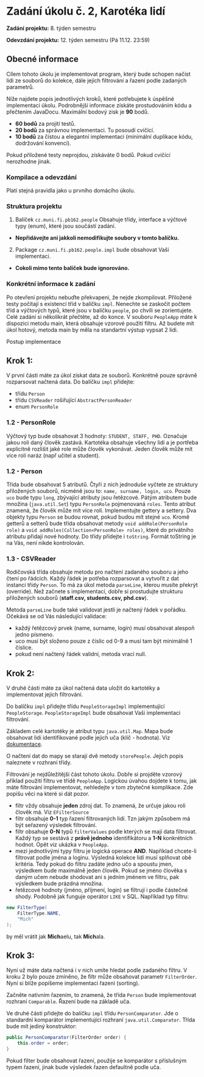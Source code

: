 Zadání úkolu č. 2, Karotéka lidí
====================================

**Zadání projektu:** 8. týden semestru

**Odevzdání projektu:** 12. týden semestru (Pá 11.12. 23:59)

Obecné informace
-------------------
Cílem tohoto úkolu je implementovat program, který bude schopen načíst lidi ze souborů do kolekce, dále jejich filtrování a řazení podle zadaných parametrů.

Níže najdete popis jednotlivých kroků, které potřebujete k úspěšné implementaci úkolu. Podrobnější informace získáte prostudováním kódu a přečtením JavaDocu. Maximální bodový zisk je **90** bodů.

- **60 bodů** za projití testů.
- **20 bodů** za správnou implementaci. Tu posoudí cvičící.
- **10 bodů** za čístou a elegantní implementaci (minimální duplikace kódu, dodržování konvencí).

Pokud přiložené testy neprojdou, získáváte 0 bodů. Pokud cvičící nerozhodne jinak.

### Kompilace a odevzdání

Platí stejná pravidla jako u prvního domácího úkolu.

### Struktura projektu

1. Balíček ```cz.muni.fi.pb162.people``` Obsahuje třídy, interface a výčtové typy (enum), které jsou součástí zadání.
  - **Nepřidávejte ani jakkoli nemodifikujte soubory v tomto balíčku.**
2. Package  ```cz.muni.fi.pb162.people.impl``` bude obsahovat Vaši implementaci.
  - **Cokoli mimo tento balíček bude ignorováno.**

### Konkrétní informace k zadání

Po otevření projektu nebuďte překvapeni, že nejde zkompilovat. Přiložené testy počítají s existencí tříd v balíčku ```impl```. Nenechte se zaskočit počtem tříd a výčtových typů, které jsou v balíčku ```people```, po chvíli se zorientujete. Celé zadání si několikrát přečtěte, až do konce.
V souboru ```PeopleApp``` máte k dispozici metodu main, která obsahuje vzorové použití filtru. Až budete mít úkol hotový, metoda main by měla na standartní výstup vypsat 2 lidi.

Postup implementace

Krok 1: 
---------------------------
V první části máte za úkol získat data ze souborů. Konkrétně pouze správně rozparsovat načtená data. Do balíčku ```impl``` přidejte:

- třídu ```Person```
- třídu ```CSVReader``` rošiřující ```AbstractPersonReader```
- enum ```PersonRole```

### 1.2 - PersonRole

Výčtový typ bude obsahovat 3 hodnoty: ```STUDENT, STAFF, PHD```.
Označuje jakou roli daný člověk zastává. Kartotéka obsahuje všechny lidi a je portřeba explicitně rozlišit jaké role může člověk vykonávat. Jeden člověk může mít více rolí naráz (např učitel a student).

### 1.2 - Person

Třída bude obsahovat 5 atributů. Čtyři z nich jednoduše vyčtete ze struktury přiložených souborů, nicméně jsou to: ```name, surname, login, uco```. Pouze ```uco``` bude typu ```long```, zbývající atributy jsou řetězcové. Pátým atributem bude množina (```java.util.Set```) typu ```PersonRole``` pojmenovaná ```roles```. Tento atribut znamená, že člověk může mít více rolí. Implementujte gettery a settery. Dva objekty typu ```Person``` se budou rovnat, pokud budou mít stejné ```uco```.
Kromě getterů a setterů bude třída obsahovat metody ```void addRole(PersonRole role)``` a ```void addRoles(Collection<PersonRole> roles)```, které do privátního atributu přidají nové hodnoty. Do třídy přidejte i ```toString```. Formát toString je na Vás, není nikde kontrolován.

### 1.3 - CSVReader

Rodičovská třída obsahuje metodu pro načtení zadaného souboru a jeho čtení po řádcích. Každý řádek je potřeba rozparsovat a vytvořit z dat instanci třídy ```Person```. To má za úkol metoda ```parseLine```, kterou musíte překrýt (override). Než začnete s implementací, dobře si prostudujte strukturu přiložených souborů (**staff.csv, students.csv, phd.csv**).

Metoda ```parseLine``` bude také validovat jestli je načtený řádek v pořádku. Očekává se od Vás následující validace:

- každý řetězcový prvek (name, surname, login) musí obsahovat alespoň jedno písmeno.
- uco musí být složeno pouze z číslic od 0-9 a musí tam být minimálně 1 číslice.
- pokud není načtený řádek validní, metoda vrací null.

Krok 2: 
------------------------------
V druhé části máte za úkol načtená data uložit do kartotéky a implementovat jejich filtrování.

Do balíčku ```impl``` přidejte třídu ```PeopleStorageImpl``` implementující ```PeopleStorage```. ```PeopleStorageImpl``` bude obsahovat Vaši implementaci filtrování.

Základem celé kartotéky je atribut typu ```java.util.Map```. Mapa bude obsahovat lidi identifikované podle jejich uča (klíč - hodnota). Viz [dokumentace](http://docs.oracle.com/javase/7/docs/api/java/util/Map.html).

O načtení dat do mapy se starají dvě metody ```storePeople```. Jejich popis naleznete v rozhraní třídy.

Filtrování je nejdůležitější část tohoto úkolu. Dobře si projděte vzorový příklad použití filtru ve třídě ```PeopleApp```. Logickou úvahou dojdete k tomu, jak máte filtrování implementovat, nehledejte v tom zbytečné komplikace. Zde popíšu věci na které si dát pozor. 

- filtr vždy obsahuje **jeden** zdroj dat. To znamená, že určuje jakou roli člověk má. Viz ```EFilterSource```
- filtr obsahuje **0-1** typ řazení filtrovaných lidí. Tzn jakým způsobem má být seřazený výsledek filtrování.
- filtr obsahuje **0-N** typů ```filterValues``` podle kterých se mají data filtrovat. Každý typ se sestává z **právě jednoho** identifikátoru a **1-N** konkrétních hodnot. Opět viz ukázka v ```PeopleApp```.
- mezi jednotlivými typy filtru je logická operace **AND**. Například chcete-li filtrovat podle jména a loginu. Výsledná kolekce lidí musí splňovat obě kritéria. Tedy pokud do filtru zadáte jedno učo a spoustu jmen, výsledkem bude maximálně jeden člověk. Pokud se jméno člověka s daným učem nebude shodovat ani s jedním jménem ve filtru, pak výsledkem bude prázdná množina.
- řetězcové hodnoty (jméno, příjmení, login) se filtrují i podle částečné shody. Podobně jak funguje operátor ```LIKE``` v SQL. Například typ filtru:

```java
new FilterType(
    FilterType.NAME, 
    "Mich"
);
```
by měl vrátit jak **Mich**aelu, tak **Mich**ala.

Krok 3: 
-------------------------------------
Nyní už máte data načtená i v nich umíte hledat podle zadaného filtru. V kroku 2 bylo pouze zmíněno, že filtr může obsahovat parametr ```FilterOrder```. Nyní si blíže popíšeme implementaci řazení (sorting).

Začněte nativním řazením, to znamená, že třída ```Person``` bude implementovat rozhraní ```Comparable```. Řazení bude na základě uča.

Ve druhé části přidejte do balíčku ```impl``` třídu ```PersonComparator```. Jde o standardní komparátor implementující rozhraní ```java.util.Comparator```. Třída bude mít jediný konstruktor:
```java
public PersonComparator(FilterOrder order) {
    this.order = order;
}
```

Pokud filter bude obsahovat řazení, použije se komparátor s příslušným typem řazení, jinak bude výsledek řazen defaultně podle uča.
